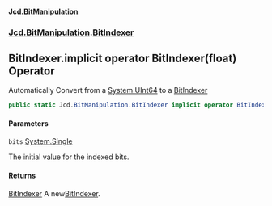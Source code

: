 #### [Jcd.BitManipulation](index.md 'index')

### [Jcd.BitManipulation](Jcd.BitManipulation.md 'Jcd.BitManipulation').[BitIndexer](Jcd.BitManipulation.BitIndexer.md 'Jcd.BitManipulation.BitIndexer')

## BitIndexer.implicit operator BitIndexer(float) Operator

Automatically Convert from a
[System.UInt64](https://docs.microsoft.com/en-us/dotnet/api/System.UInt64 'System.UInt64')
to a
[BitIndexer](Jcd.BitManipulation.BitIndexer.md 'Jcd.BitManipulation.BitIndexer')

```csharp
public static Jcd.BitManipulation.BitIndexer implicit operator BitIndexer(float bits);
```

#### Parameters

<a name='Jcd.BitManipulation.BitIndexer.op_ImplicitJcd.BitManipulation.BitIndexer(float).bits'></a>

`bits` [System.Single](https://docs.microsoft.com/en-us/dotnet/api/System.Single 'System.Single')

The initial value for the indexed bits.

#### Returns

[BitIndexer](Jcd.BitManipulation.BitIndexer.md 'Jcd.BitManipulation.BitIndexer')
A new[BitIndexer](Jcd.BitManipulation.BitIndexer.md 'Jcd.BitManipulation.BitIndexer').
